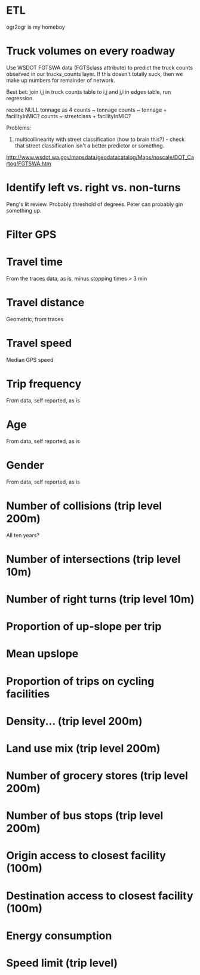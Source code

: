 # ETL
ogr2ogr is my homeboy

# Truck volumes on every roadway
Use WSDOT FGTSWA data (FGTSclass attribute) to predict the truck
counts observed in our trucks_counts layer. If this doesn't totally
suck, then we make up numbers for remainder of network.

Best bet: join i,j in truck counts table to i,j and j,i in edges
table, run regression.

recode NULL tonnage as 4
counts ~ tonnage
counts ~ tonnage + facilityInMIC?
counts ~ streetclass + facilityInMIC?

Problems: 
 1. multicollinearity with street classification (how to brain
    this?) - check that street classification isn't a better predictor
    or somethng.



http://www.wsdot.wa.gov/mapsdata/geodatacatalog/Maps/noscale/DOT_Cartog/FGTSWA.htm

# Identify left vs. right vs. non-turns
Peng's lit review. Probably threshold of degrees. Peter can probably
gin something up.

# Filter GPS

# Travel time
From the traces data, as is, minus stopping times > 3 min

# Travel distance
Geometric, from traces

# Travel speed
Median GPS speed

# Trip frequency
From data, self reported, as is

# Age
From data, self reported, as is

# Gender
From data, self reported, as is

# Number of collisions (trip level 200m)
All ten years? 

# Number of intersections (trip level 10m)

# Number of right turns (trip level 10m)

# Proportion of up-slope per trip

# Mean upslope

# Proportion of trips on cycling facilities

# Density... (trip level 200m)

# Land use mix (trip level 200m)

# Number of grocery stores (trip level 200m)

# Number of bus stops (trip level 200m)

# Origin access to closest facility (100m)

# Destination access to closest facility (100m)

# Energy consumption

# Speed limit (trip level)
